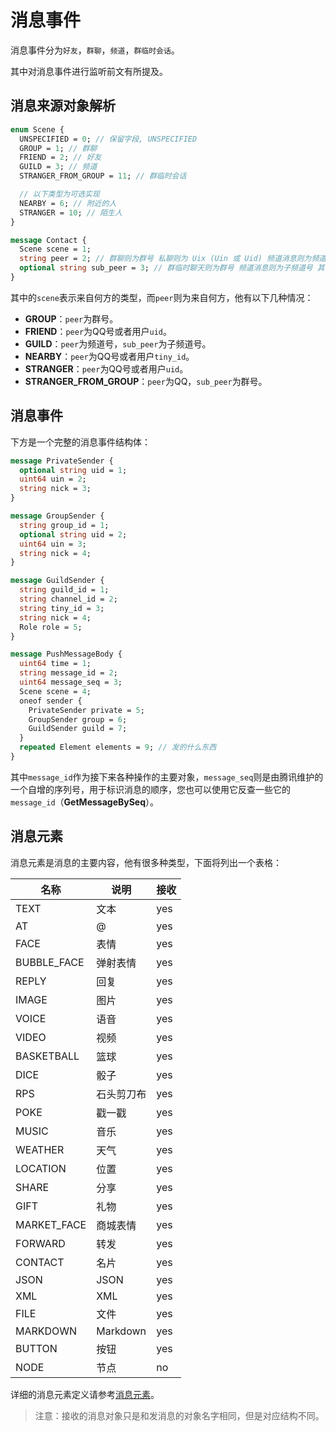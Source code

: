 <!-- This Source Code Form is subject to the terms of the Mozilla Public
   - License, v. 2.0. If a copy of the MPL was not distributed with this
   - file, You can obtain one at https://mozilla.org/MPL/2.0/. -->

# 消息事件

消息事件分为`好友`，`群聊`，`频道`，`群临时会话`。

其中对消息事件进行监听前文有所提及。

## 消息来源对象解析

```protobuf
enum Scene {
  UNSPECIFIED = 0; // 保留字段, UNSPECIFIED
  GROUP = 1; // 群聊
  FRIEND = 2; // 好友
  GUILD = 3; // 频道
  STRANGER_FROM_GROUP = 11; // 群临时会话

  // 以下类型为可选实现
  NEARBY = 6; // 附近的人
  STRANGER = 10; // 陌生人
}

message Contact {
  Scene scene = 1;
  string peer = 2; // 群聊则为群号 私聊则为 Uix (Uin 或 Uid) 频道消息则为频道号
  optional string sub_peer = 3; // 群临时聊天则为群号 频道消息则为子频道号 其它情况可不提供
}
```

其中的`scene`表示来自何方的类型，而`peer`则为来自何方，他有以下几种情况：

- **GROUP**：`peer`为群号。
- **FRIEND**：`peer`为QQ号或者用户`uid`。
- **GUILD**：`peer`为频道号，`sub_peer`为子频道号。
- **NEARBY**：`peer`为QQ号或者用户`tiny_id`。
- **STRANGER**：`peer`为QQ号或者用户`uid`。
- **STRANGER_FROM_GROUP**：`peer`为QQ，`sub_peer`为群号。

## 消息事件

下方是一个完整的消息事件结构体：

```protobuf
message PrivateSender {
  optional string uid = 1;
  uint64 uin = 2;
  string nick = 3;
}

message GroupSender {
  string group_id = 1;
  optional string uid = 2;
  uint64 uin = 3;
  string nick = 4;
}

message GuildSender {
  string guild_id = 1;
  string channel_id = 2;
  string tiny_id = 3;
  string nick = 4;
  Role role = 5;
}

message PushMessageBody {
  uint64 time = 1;
  string message_id = 2;
  uint64 message_seq = 3;
  Scene scene = 4;
  oneof sender {
    PrivateSender private = 5;
    GroupSender group = 6;
    GuildSender guild = 7;
  }
  repeated Element elements = 9; // 发的什么东西
}
```
其中`message_id`作为接下来各种操作的主要对象，`message_seq`则是由腾讯维护的一个自增的序列号，用于标识消息的顺序，您也可以使用它反查一些它的`message_id`（**GetMessageBySeq**）。

## 消息元素

消息元素是消息的主要内容，他有很多种类型，下面将列出一个表格：

| 名称          | 说明       | 接收  |
|-------------|----------|-----|
| TEXT        | 文本       | yes |
| AT          | @        | yes |
| FACE        | 表情       | yes |
| BUBBLE_FACE | 弹射表情     | yes |
| REPLY       | 回复       | yes |
| IMAGE       | 图片       | yes |
| VOICE       | 语音       | yes |
| VIDEO       | 视频       | yes |
| BASKETBALL  | 篮球       | yes |
| DICE        | 骰子       | yes |
| RPS         | 石头剪刀布    | yes |
| POKE        | 戳一戳      | yes |
| MUSIC       | 音乐       | yes |
| WEATHER     | 天气       | yes |
| LOCATION    | 位置       | yes |
| SHARE       | 分享       | yes |
| GIFT        | 礼物       | yes |
| MARKET_FACE | 商城表情     | yes |
| FORWARD     | 转发       | yes |
| CONTACT     | 名片       | yes |
| JSON        | JSON     | yes |
| XML         | XML      | yes |
| FILE        | 文件       | yes |
| MARKDOWN    | Markdown | yes |
| BUTTON      | 按钮       | yes |
| NODE        | 节点       | no  |

详细的消息元素定义请参考[消息元素](/protos/src/main/proto/kritor/event/comm_msg.proto)。

> 注意：接收的消息对象只是和发消息的对象名字相同，但是对应结构不同。